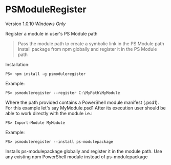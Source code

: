 # PSModuleRegister
Version 1.0.10
_Windows Only_

Register a module in user's PS Module path
>Pass the module path to create a symbolic link in the PS Module path
>Install package from npm globally and register it in the PS Module path

Installation:
```
PS> npm install -g psmoduleregister
```

Example:
```
PS> psmoduleregister --register C:\MyPath\MyModule
```
Where the path provided contains a PowerShell module manifest (.psd1). For this example let's say MyModule.psd1
After its execution user should be able to work directly with the module i.e.:
```
PS> Import-Module MyModule
```

Example:
```
PS> psmoduleregister --install ps-modulepackage
```
Installs ps-modulepackage globally and register it in the module path. Use any existing npm PowerShell module instead of ps-modulepackage
